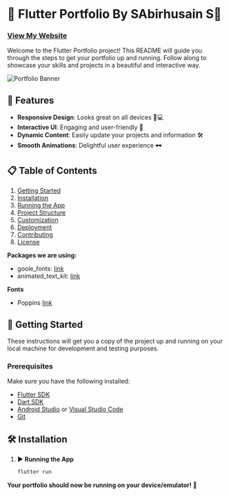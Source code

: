 # 🌟 Flutter Portfolio By SAbirhusain S🌟
### **[View My Website](https://667ab66bd56130202756636c--stupendous-pika-3a64a1.netlify.app)**

Welcome to the Flutter Portfolio project! This README will guide you through the steps to get your portfolio up and running. Follow along to showcase your skills and projects in a beautiful and interactive way.

![Portfolio Banner](images/banner.gif)

## 🚀 Features

- **Responsive Design**: Looks great on all devices 📱💻
- **Interactive UI**: Engaging and user-friendly 🎨
- **Dynamic Content**: Easily update your projects and information 🛠️
- **Smooth Animations**: Delightful user experience 🕶️

## 📋 Table of Contents

1. [Getting Started](#getting-started)
2. [Installation](#installation)
3. [Running the App](#running-the-app)
4. [Project Structure](#project-structure)
5. [Customization](#customization)
6. [Deployment](#deployment)
7. [Contributing](#contributing)
8. [License](#license)

**Packages we are using:**

- goole_fonts: [link](https://pub.dev/packages/google_fonts)
- animated_text_kit: [link](https://pub.dev/packages/animated_text_kit)

**Fonts**

- Poppins [link](https://fonts.google.com/specimen/Poppins)

## 🔧 Getting Started

These instructions will get you a copy of the project up and running on your local machine for development and testing purposes.

### Prerequisites

Make sure you have the following installed:
- [Flutter SDK](https://flutter.dev/docs/get-started/install)
- [Dart SDK](https://dart.dev/get-dart/archive)
- [Android Studio](https://developer.android.com/studio) or [Visual Studio Code](https://code.visualstudio.com/)
- [Git](https://git-scm.com/)

## 🛠️ Installation

1. **▶️ Running the App**

   ```sh
   flutter run

**Your portfolio should now be running on your device/emulator! 🎉**

